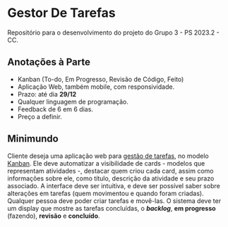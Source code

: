 # Gestor De Tarefas
Repositório para o desenvolvimento do projeto do Grupo 3 - PS 2023.2 - CC.

</hr>

## Anotações à Parte  

* Kanban (To-do, Em Progresso, Revisão de Código, Feito)
* Aplicação Web, também mobile, com responsividade.
* Prazo: até dia <b>29/12</b>
* Qualquer linguagem de programação.
* Feedback de 6 em 6 dias.
* Preço a definir.

## Minimundo
<p>Cliente deseja uma aplicação web para <u>gestão de tarefas</u>, no modelo <u>Kanban</u>. Ele deve automatizar a visibilidade de cards - modelos que representam atividades -, destacar quem criou cada card, assim como informações sobre ele, como título, descrição da atividade e seu prazo associado. A interface deve ser intuitiva, e deve ser possível saber sobre alterações em tarefas (quem movimentou e quando foram criadas). Qualquer pessoa deve poder criar tarefas e movê-las. O sistema deve ter um display que mostre as tarefas concluídas, o <b><i>backlog</i></b>, <b>em progresso</b> (fazendo), <b>revisão</b> e <b>concluído</b>.</p>
